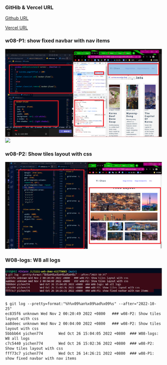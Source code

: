 
### GitHib & Vercel URL

[Github URL](https://github.com/yichen774/1111-web-demo-411770083)

[Vercel URL](https://1111-web-demo-411770083-epdy.vercel.app/w08/w08LandingPage.html)

### w08-P1: show fixed navbar with nav items

![](./w08-p1-1.png)
![](./w01-p1-2.png)

### w08-P2: Show tiles layout with css

![](./w08-p2.png)

### W08-logs: W8 all logs

![](./w08-logs.JPG)

```
$ git log --pretty=format:"%h%x09%an%x09%ad%x09%s" --after="2022-10-25"
ec835f6 unknown Wed Nov 2 00:20:49 2022 +0800   ### w08-P2: Show tiles layout with css
aa8deec unknown Wed Nov 2 00:04:00 2022 +0800   ### w08-P2: Show tiles layout with css
5bbbb64 yichen774       Wed Oct 26 15:04:05 2022 +0800  ### W08-logs: W8 all logs
c7c5440 yichen774       Wed Oct 26 15:02:36 2022 +0800  ### w08-P2: Show tiles layout with css      
fff73c7 yichen774       Wed Oct 26 14:26:21 2022 +0800  ### w08-P1: show fixed navbar with nav items
```

